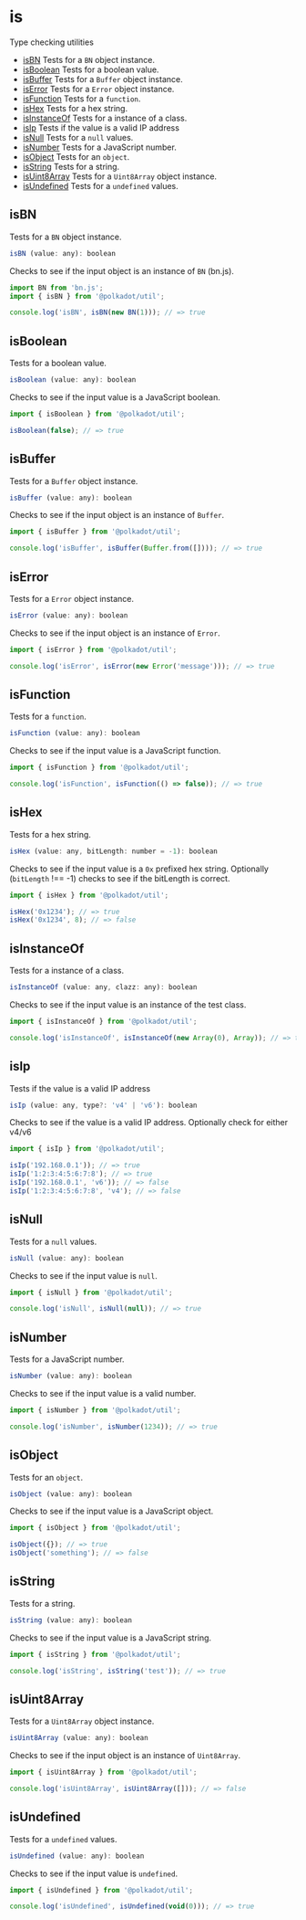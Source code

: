 # is

Type checking utilities 

- [isBN](#isbn) Tests for a `BN` object instance.
- [isBoolean](#isboolean) Tests for a boolean value.
- [isBuffer](#isbuffer) Tests for a `Buffer` object instance.
- [isError](#iserror) Tests for a `Error` object instance.
- [isFunction](#isfunction) Tests for a `function`.
- [isHex](#ishex) Tests for a hex string.
- [isInstanceOf](#isinstanceof) Tests for a instance of a class.
- [isIp](#isip) Tests if the value is a valid IP address
- [isNull](#isnull) Tests for a `null` values.
- [isNumber](#isnumber) Tests for a JavaScript number.
- [isObject](#isobject) Tests for an `object`.
- [isString](#isstring) Tests for a string.
- [isUint8Array](#isuint8array) Tests for a `Uint8Array` object instance.
- [isUndefined](#isundefined) Tests for a `undefined` values.

## isBN

Tests for a `BN` object instance. 

```js
isBN (value: any): boolean
```


Checks to see if the input object is an instance of `BN` (bn.js).

```js
import BN from 'bn.js';
import { isBN } from '@polkadot/util';

console.log('isBN', isBN(new BN(1))); // => true
```

## isBoolean

Tests for a boolean value. 

```js
isBoolean (value: any): boolean
```


Checks to see if the input value is a JavaScript boolean.

```js
import { isBoolean } from '@polkadot/util';

isBoolean(false); // => true
```

## isBuffer

Tests for a `Buffer` object instance. 

```js
isBuffer (value: any): boolean
```


Checks to see if the input object is an instance of `Buffer`.

```js
import { isBuffer } from '@polkadot/util';

console.log('isBuffer', isBuffer(Buffer.from([]))); // => true
```

## isError

Tests for a `Error` object instance. 

```js
isError (value: any): boolean
```


Checks to see if the input object is an instance of `Error`.

```js
import { isError } from '@polkadot/util';

console.log('isError', isError(new Error('message'))); // => true
```

## isFunction

Tests for a `function`. 

```js
isFunction (value: any): boolean
```


Checks to see if the input value is a JavaScript function.

```js
import { isFunction } from '@polkadot/util';

console.log('isFunction', isFunction(() => false)); // => true
```

## isHex

Tests for a hex string. 

```js
isHex (value: any, bitLength: number = -1): boolean
```


Checks to see if the input value is a `0x` prefixed hex string. Optionally (`bitLength` !== -1) checks to see if the bitLength is correct.

```js
import { isHex } from '@polkadot/util';

isHex('0x1234'); // => true
isHex('0x1234', 8); // => false
```

## isInstanceOf

Tests for a instance of a class. 

```js
isInstanceOf (value: any, clazz: any): boolean
```


Checks to see if the input value is an instance of the test class.

```js
import { isInstanceOf } from '@polkadot/util';

console.log('isInstanceOf', isInstanceOf(new Array(0), Array)); // => true
```

## isIp

Tests if the value is a valid IP address 

```js
isIp (value: any, type?: 'v4' | 'v6'): boolean
```


Checks to see if the value is a valid IP address. Optionally check for either v4/v6

```js
import { isIp } from '@polkadot/util';

isIp('192.168.0.1')); // => true
isIp('1:2:3:4:5:6:7:8'); // => true
isIp('192.168.0.1', 'v6')); // => false
isIp('1:2:3:4:5:6:7:8', 'v4'); // => false
```

## isNull

Tests for a `null` values. 

```js
isNull (value: any): boolean
```


Checks to see if the input value is `null`.

```js
import { isNull } from '@polkadot/util';

console.log('isNull', isNull(null)); // => true
```

## isNumber

Tests for a JavaScript number. 

```js
isNumber (value: any): boolean
```


Checks to see if the input value is a valid number.

```js
import { isNumber } from '@polkadot/util';

console.log('isNumber', isNumber(1234)); // => true
```

## isObject

Tests for an `object`. 

```js
isObject (value: any): boolean
```


Checks to see if the input value is a JavaScript object.

```js
import { isObject } from '@polkadot/util';

isObject({}); // => true
isObject('something'); // => false
```

## isString

Tests for a string. 

```js
isString (value: any): boolean
```


Checks to see if the input value is a JavaScript string.

```js
import { isString } from '@polkadot/util';

console.log('isString', isString('test')); // => true
```

## isUint8Array

Tests for a `Uint8Array` object instance. 

```js
isUint8Array (value: any): boolean
```


Checks to see if the input object is an instance of `Uint8Array`.

```js
import { isUint8Array } from '@polkadot/util';

console.log('isUint8Array', isUint8Array([])); // => false
```

## isUndefined

Tests for a `undefined` values. 

```js
isUndefined (value: any): boolean
```


Checks to see if the input value is `undefined`.

```js
import { isUndefined } from '@polkadot/util';

console.log('isUndefined', isUndefined(void(0))); // => true
```